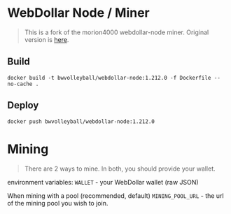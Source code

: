 # WebDollar Node / Miner
> This is a fork of the morion4000 webdollar-node miner. Original version is [here](https://github.com/morion4000/webdollar-node).

## Build

`docker build -t bwvolleyball/webdollar-node:1.212.0 -f Dockerfile --no-cache .`

## Deploy

`docker push bwvolleyball/webdollar-node:1.212.0`

# Mining
> There are 2 ways to mine.  In both, you should provide your wallet.

environment variables:
`WALLET` - your WebDollar wallet (raw JSON)

When mining with a pool (recommended, default)
`MINING_POOL_URL` - the url of the mining pool you wish to join.
